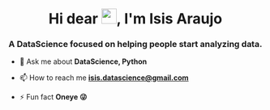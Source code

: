 <h1 align="center">Hi dear <img src="https://raw.githubusercontent.com/kaueMarques/kaueMarques/master/hi.gif" width="30px">, I'm Isis Araujo</h1>
<h3 align="center">A DataScience focused on helping people start analyzing data.</h3>


- 💬 Ask me about **DataScience, Python**

- 📫 How to reach me **isis.datascience@gmail.com**

- ⚡ Fun fact **Oneye 😜**


